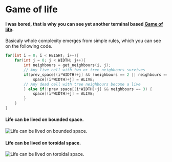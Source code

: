# Game of life
#### I was bored, that is why you can see yet another terminal based [Game of life](https://en.wikipedia.org/wiki/Conway%27s_Game_of_Life).
Basicaly whole complexity emerges from simple rules, which you can see on the following code.
``` c
for(int i = 0; i < HEIGHT; i++){
	for(int j = 0; j < WIDTH; j++){
		int neighbours = get_neighbours(i, j);
		// Any live cell with two or tree neighbours survives
		if(prev_space[(i*WIDTH)+j] && (neighbours == 2 || neighbours == 3)){
			space[(i*WIDTH)+j] = ALIVE;
		// Any dead cell with tree neighbours become a live 
		} else if(!prev_space[(i*WIDTH)+j] && neighbours == 3) {
			space[(i*WIDTH)+j] = ALIVE;
		}
	}
}
```
#### Life can be lived on bounded space.
![Life can be lived on bounded space.](https://github.com/maxrok98/bounded.gif)
#### Life can be lived on toroidal space.
![Life can be lived on toroidal space.](https://github.com/maxrok98/toroidal.gif)
